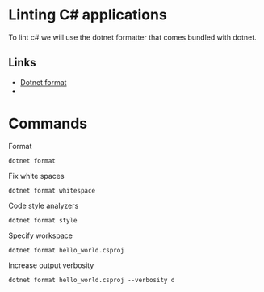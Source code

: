 # Linting C# applications
To lint c# we will use the dotnet formatter that comes bundled with dotnet.

## Links
- [Dotnet format](https://github.com/dotnet/format)
-

# Commands
Format
```
dotnet format
```
Fix white spaces
```
dotnet format whitespace
```
Code style analyzers
```
dotnet format style
```
Specify workspace
```
dotnet format hello_world.csproj
```
Increase output verbosity
```
dotnet format hello_world.csproj --verbosity d
```
